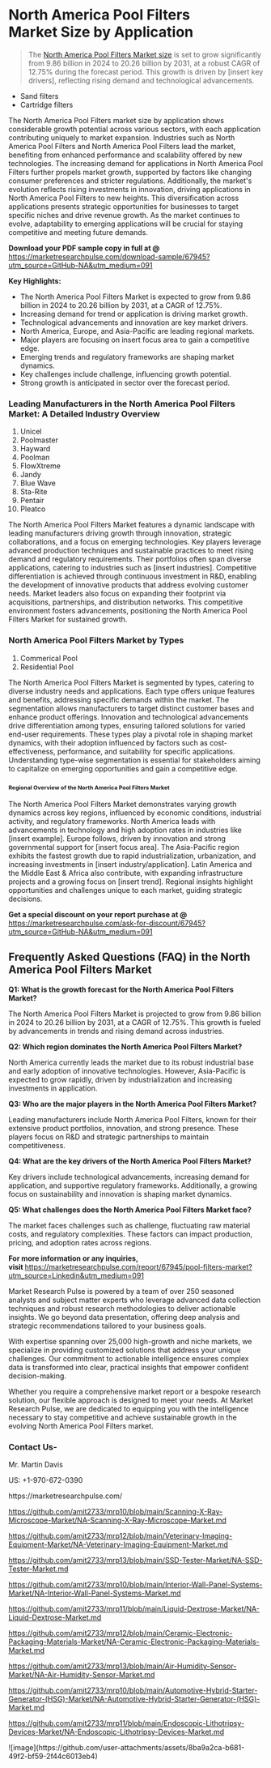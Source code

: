 <h1>North America Pool Filters Market&nbsp;Size by Application</h1><blockquote><p>The <a href="https://marketresearchpulse.com/download-sample/67945?utm_source=GitHub-NA&amp;utm_medium=091">North America Pool Filters Market size</a> is set to grow significantly from 9.86 billion in 2024 to 20.26 billion by 2031, at a robust CAGR of 12.75% during the forecast period. This growth is driven by [insert key drivers], reflecting rising demand and technological advancements.</p></blockquote><ul><li>Sand filters<li> Cartridge filters</li></ul><p>The North America Pool Filters market size by application shows considerable growth potential across various sectors, with each application contributing uniquely to market expansion. Industries such as North America Pool Filters and North America Pool Filters lead the market, benefiting from enhanced performance and scalability offered by new technologies. The increasing demand for applications in North America Pool Filters further propels market growth, supported by factors like changing consumer preferences and stricter regulations. Additionally, the market's evolution reflects rising investments in innovation, driving applications in North America Pool Filters to new heights. This diversification across applications presents strategic opportunities for businesses to target specific niches and drive revenue growth. As the market continues to evolve, adaptability to emerging applications will be crucial for staying competitive and meeting future demands.</p><p><strong>Download your PDF sample copy in full at @ </strong><a href="https://marketresearchpulse.com/download-sample/67945?utm_source=GitHub-NA&amp;utm_medium=091">https://marketresearchpulse.com/download-sample/67945?utm_source=GitHub-NA&amp;utm_medium=091</a></p><p><strong>Key Highlights: </strong></p><ul><li>The North America Pool Filters Market is expected to grow from 9.86 billion in 2024 to 20.26 billion by 2031, at a CAGR of 12.75%.</li><li>Increasing demand for trend or application is driving market growth.</li><li>Technological advancements and innovation are key market drivers.</li><li>North America, Europe, and Asia-Pacific are leading regional markets.</li><li>Major players are focusing on insert focus area to gain a competitive edge.</li><li>Emerging trends and regulatory frameworks are shaping market dynamics.</li><li>Key challenges include challenge, influencing growth potential.</li><li>Strong growth is anticipated in sector over the forecast period.</li></ul><h3>Leading Manufacturers in the North America Pool Filters Market: A Detailed Industry Overview</h3><ol><li>Unicel</li><li>Poolmaster</li><li>Hayward</li><li>Poolman</li><li>FlowXtreme</li><li>Jandy</li><li>Blue Wave</li><li>Sta-Rite</li><li>Pentair</li><li>Pleatco</li></ol><div class="flex max-w-full flex-col flex-grow"><div class="min-h-8 text-message flex w-full flex-col items-end gap-2 whitespace-normal break-words [.text-message+&amp;]:mt-5" dir="auto" data-message-author-role="assistant" data-message-id="fd8432e4-4910-450d-b182-61b7bfb0a01f" data-message-model-slug="gpt-4o"><div class="flex w-full flex-col gap-1 empty:hidden first:pt-[3px]"><div class="markdown prose w-full break-words dark:prose-invert light"><p>The North America Pool Filters Market features a dynamic landscape with leading manufacturers driving growth through innovation, strategic collaborations, and a focus on emerging technologies. Key players leverage advanced production techniques and sustainable practices to meet rising demand and regulatory requirements. Their portfolios often span diverse applications, catering to industries such as [insert industries]. Competitive differentiation is achieved through continuous investment in R&amp;D, enabling the development of innovative products that address evolving customer needs. Market leaders also focus on expanding their footprint via acquisitions, partnerships, and distribution networks. This competitive environment fosters advancements, positioning the North America Pool Filters Market for sustained growth.</p></div></div></div></div><h3>North America Pool Filters Market by Types</h3><ol><li>Commerical Pool<li> Residential Pool</li></ol><div class="flex max-w-full flex-col flex-grow"><div class="min-h-8 text-message flex w-full flex-col items-end gap-2 whitespace-normal break-words [.text-message+&amp;]:mt-5" dir="auto" data-message-author-role="assistant" data-message-id="084470be-0bb7-4664-bddf-5156b4f41249" data-message-model-slug="gpt-4o-mini"><div class="flex w-full flex-col gap-1 empty:hidden first:pt-[3px]"><div class="markdown prose w-full break-words dark:prose-invert light"><p>The North America Pool Filters Market is segmented by types, catering to diverse industry needs and applications. Each type offers unique features and benefits, addressing specific demands within the market. The segmentation allows manufacturers to target distinct customer bases and enhance product offerings. Innovation and technological advancements drive differentiation among types, ensuring tailored solutions for varied end-user requirements. These types play a pivotal role in shaping market dynamics, with their adoption influenced by factors such as cost-effectiveness, performance, and suitability for specific applications. Understanding type-wise segmentation is essential for stakeholders aiming to capitalize on emerging opportunities and gain a competitive edge.</p></div></div></div></div><h3><span style="font-size: 11px;">Regional Overview of the North America Pool Filters Market</span></h3><div class="flex max-w-full flex-col flex-grow"><div class="min-h-8 text-message flex w-full flex-col items-end gap-2 whitespace-normal break-words [.text-message+&amp;]:mt-5" dir="auto" data-message-author-role="assistant" data-message-id="e9038762-ce64-4e30-91c9-9bd413514231" data-message-model-slug="gpt-4o-mini"><div class="flex w-full flex-col gap-1 empty:hidden first:pt-[3px]"><div class="markdown prose w-full break-words dark:prose-invert light"><p>The North America Pool Filters Market demonstrates varying growth dynamics across key regions, influenced by economic conditions, industrial activity, and regulatory frameworks. North America leads with advancements in technology and high adoption rates in industries like [insert example]. Europe follows, driven by innovation and strong governmental support for [insert focus area]. The Asia-Pacific region exhibits the fastest growth due to rapid industrialization, urbanization, and increasing investments in [insert industry/application]. Latin America and the Middle East &amp; Africa also contribute, with expanding infrastructure projects and a growing focus on [insert trend]. Regional insights highlight opportunities and challenges unique to each market, guiding strategic decisions.</p></div></div></div></div><p><strong>Get a special discount on your report purchase at @ </strong><a href="https://marketresearchpulse.com/ask-for-discount/67945?utm_source=GitHub-NA&amp;utm_medium=091">https://marketresearchpulse.com/ask-for-discount/67945?utm_source=GitHub-NA&amp;utm_medium=091</a></p><h2>Frequently Asked Questions (FAQ) in the North America Pool Filters Market</h2><p><strong>Q1: What is the growth forecast for the North America Pool Filters Market?</strong></p><p>The North America Pool Filters Market is projected to grow from 9.86 billion in 2024 to 20.26 billion by 2031, at a CAGR of 12.75%. This growth is fueled by advancements in trends and rising demand across industries.</p><p><strong>Q2: Which region dominates the North America Pool Filters Market?</strong></p><p>North America currently leads the market due to its robust industrial base and early adoption of innovative technologies. However, Asia-Pacific is expected to grow rapidly, driven by industrialization and increasing investments in application.</p><p><strong>Q3: Who are the major players in the North America Pool Filters Market?</strong></p><p>Leading manufacturers include North America Pool Filters, known for their extensive product portfolios, innovation, and strong presence. These players focus on R&amp;D and strategic partnerships to maintain competitiveness.</p><p><strong>Q4: What are the key drivers of the North America Pool Filters Market?</strong></p><p>Key drivers include technological advancements, increasing demand for application, and supportive regulatory frameworks. Additionally, a growing focus on sustainability and innovation is shaping market dynamics.</p><p><strong>Q5: What challenges does the North America Pool Filters Market face?</strong></p><p>The market faces challenges such as challenge, fluctuating raw material costs, and regulatory complexities. These factors can impact production, pricing, and adoption rates across regions.</p><p><strong>For more information or any inquiries, visit&nbsp;</strong><a href="https://marketresearchpulse.com/report/67945/pool-filters-market?utm_source=Linkedin&utm_medium=091">https://marketresearchpulse.com/report/67945/pool-filters-market?utm_source=Linkedin&utm_medium=091</a></p><p>Market Research Pulse is powered by a team of over 250 seasoned analysts and subject matter experts who leverage advanced data collection techniques and robust research methodologies to deliver actionable insights. We go beyond data presentation, offering deep analysis and strategic recommendations tailored to your business goals.</p><p>With expertise spanning over 25,000 high-growth and niche markets, we specialize in providing customized solutions that address your unique challenges. Our commitment to actionable intelligence ensures complex data is transformed into clear, practical insights that empower confident decision-making.</p><p>Whether you require a comprehensive market report or a bespoke research solution, our flexible approach is designed to meet your needs. At Market Research Pulse, we are dedicated to equipping you with the intelligence necessary to stay competitive and achieve sustainable growth in the evolving North America Pool Filters market.</p><h3><strong>Contact Us-</strong></h3><p>Mr. Martin Davis</p><p>US: +1-970-672-0390</p><p>https://marketresearchpulse.com/</p><p><a href="https://github.com/amit2733/mrp10/blob/main/Scanning-X-Ray-Microscope-Market/NA-Scanning-X-Ray-Microscope-Market.md">https://github.com/amit2733/mrp10/blob/main/Scanning-X-Ray-Microscope-Market/NA-Scanning-X-Ray-Microscope-Market.md</a></p><p><a href="https://github.com/amit2733/mrp12/blob/main/Veterinary-Imaging-Equipment-Market/NA-Veterinary-Imaging-Equipment-Market.md">https://github.com/amit2733/mrp12/blob/main/Veterinary-Imaging-Equipment-Market/NA-Veterinary-Imaging-Equipment-Market.md</a></p><p><a href="https://github.com/amit2733/mrp13/blob/main/SSD-Tester-Market/NA-SSD-Tester-Market.md">https://github.com/amit2733/mrp13/blob/main/SSD-Tester-Market/NA-SSD-Tester-Market.md</a></p><p><a href="https://github.com/amit2733/mrp10/blob/main/Interior-Wall-Panel-Systems-Market/NA-Interior-Wall-Panel-Systems-Market.md">https://github.com/amit2733/mrp10/blob/main/Interior-Wall-Panel-Systems-Market/NA-Interior-Wall-Panel-Systems-Market.md</a></p><p><a href="https://github.com/amit2733/mrp11/blob/main/Liquid-Dextrose-Market/NA-Liquid-Dextrose-Market.md">https://github.com/amit2733/mrp11/blob/main/Liquid-Dextrose-Market/NA-Liquid-Dextrose-Market.md</a></p><p><a href="https://github.com/amit2733/mrp12/blob/main/Ceramic-Electronic-Packaging-Materials-Market/NA-Ceramic-Electronic-Packaging-Materials-Market.md">https://github.com/amit2733/mrp12/blob/main/Ceramic-Electronic-Packaging-Materials-Market/NA-Ceramic-Electronic-Packaging-Materials-Market.md</a></p><p><a href="https://github.com/amit2733/mrp13/blob/main/Air-Humidity-Sensor-Market/NA-Air-Humidity-Sensor-Market.md">https://github.com/amit2733/mrp13/blob/main/Air-Humidity-Sensor-Market/NA-Air-Humidity-Sensor-Market.md</a></p><p><a href="https://github.com/amit2733/mrp10/blob/main/Automotive-Hybrid-Starter-Generator-(HSG)-Market/NA-Automotive-Hybrid-Starter-Generator-(HSG)-Market.md">https://github.com/amit2733/mrp10/blob/main/Automotive-Hybrid-Starter-Generator-(HSG)-Market/NA-Automotive-Hybrid-Starter-Generator-(HSG)-Market.md</a></p><p><a href="https://github.com/amit2733/mrp11/blob/main/Endoscopic-Lithotripsy-Devices-Market/NA-Endoscopic-Lithotripsy-Devices-Market.md">https://github.com/amit2733/mrp11/blob/main/Endoscopic-Lithotripsy-Devices-Market/NA-Endoscopic-Lithotripsy-Devices-Market.md</a></p>
![image](https://github.com/user-attachments/assets/8ba9a2ca-b681-49f2-bf59-2f44c6013eb4)
